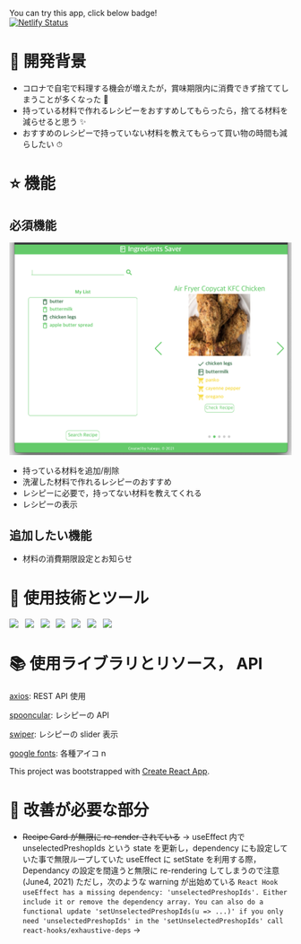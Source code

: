 You can try this app, click below badge!
</br>
<a href="https://jovial-elion-1df897.netlify.app/
" target="_blank">![Netlify Status](https://api.netlify.com/api/v1/badges/aea01573-e082-44b4-8617-12e71bf71494/deploy-status)</a>

# 🚀 開発背景

- コロナで自宅で料理する機会が増えたが，賞味期限内に消費できず捨ててしまうことが多くなった 🙊
- 持っている材料で作れるレシピーをおすすめしてもらったら，捨てる材料を減らせると思う ✨
- おすすめのレシピーで持っていない材料を教えてもらって買い物の時間も減らしたい ⏱

# ⭐️ 機能

## 必須機能

![inApp](public/images/main.png)

- 持っている材料を追加/削除
- 洗濯した材料で作れるレシピーのおすすめ
- レシピーに必要で，持ってない材料を教えてくれる
- レシピーの表示

## 追加したい機能

- 材料の消費期限設定とお知らせ

# 🦄 使用技術とツール

<p>
    <img src="https://img.shields.io/badge/HTML-E34F26?style=flat&logo=HTML5&logoColor=white"/>&nbsp;&nbsp;
    <img src="https://img.shields.io/badge/CSS-1572B6?style=flat&logo=CSS3&logoColor=white"/>&nbsp;&nbsp;
    <img src="https://img.shields.io/badge/TypeScript-007ACC?style=flat&logo=typescript&logoColor=white"/>&nbsp;&nbsp;
    <img src="https://img.shields.io/badge/React-61DAFB?style=flat&logo=React&logoColor=black"/>&nbsp;&nbsp;
    <img src="https://img.shields.io/badge/PostCSS-DD3A0A?style=flat&logo=PostCSS&logoColor=white"/>&nbsp;&nbsp;
    <img src="https://img.shields.io/badge/Node.js-339933?style=flat&logo=Node.js&logoColor=white"/>&nbsp;&nbsp;
    <img src="https://img.shields.io/badge/Yarn-2C8EBB?style=flat&logo=Yarn&logoColor=white"/>&nbsp;&nbsp;
 </p>

# 📚 使用ライブラリとリソース， API

[axios](https://github.com/axios/axios): REST API 使用

[spooncular](https://spoonacular.com/food-api): レシピーの API

[swiper](https://swiperjs.com/): レシピーの slider 表示

[google fonts](https://fonts.google.com/icons): 各種アイコ n

This project was bootstrapped with [Create React App](https://github.com/facebook/create-react-app).

# 🐛 改善が必要な部分

- ~~Recipe Card が無限に re-render されている~~
  → useEffect 内で unselectedPreshopIds という state を更新し，dependency にも設定していた事で無限ループしていた
  useEffect に setState を利用する際，Dependancy の設定を間違うと無限に re-rendering してしまうので注意
  (June4, 2021)
  ただし，次のような warning が出始めている
  `React Hook useEffect has a missing dependency: 'unselectedPreshopIds'. Either include it or remove the dependency array. You can also do a functional update 'setUnselectedPreshopIds(u => ...)' if you only need 'unselectedPreshopIds' in the 'setUnselectedPreshopIds' call react-hooks/exhaustive-deps`
  →
